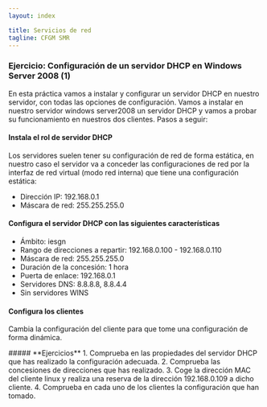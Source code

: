 ```yaml
---
layout: index

title: Servicios de red 
tagline: CFGM SMR
---
```

### Ejercicio: Configuración de un servidor DHCP en Windows Server 2008 (1)

En esta práctica vamos a instalar y configurar un servidor DHCP en nuestro servidor, con todas las opciones de configuración.
Vamos a instalar en nuestro servidor windows server2008 un servidor DHCP y vamos a probar su funcionamiento en nuestros dos 
clientes.
Pasos a seguir:

#### Instala el rol de servidor DHCP

Los servidores suelen tener su configuración de red de forma estática, en nuestro caso el servidor va a conceder las configuraciones de red por la interfaz de red virtual (modo red interna) que tiene una configuración estática:

* Dirección IP: 192.168.0.1
* Máscara de red: 255.255.255.0

#### Configura el servidor DHCP con las siguientes características

* Ámbito: iesgn
* Rango de direcciones a repartir: 192.168.0.100 - 192.168.0.110
* Máscara de red: 255.255.255.0
* Duración de la concesión: 1 hora
* Puerta de enlace: 192.168.0.1
* Servidores DNS: 8.8.8.8, 8.8.4.4
* Sin servidores WINS

#### Configura los clientes

Cambia la configuración del cliente para que tome una configuración de forma dinámica.

<div class='ejercicios' markdown='1'>
##### **Ejercicios**
1. Comprueba en las propiedades del servidor DHCP que has realizado la configuración adecuada.
2. Comprueba las concesiones de direcciones que has realizado.
3. Coge la dirección MAC del cliente linux y realiza una reserva de la dirección 192.168.0.109 a dicho cliente. 
4. Comprueba en cada uno de los clientes la configuración que han tomado.
</div>

